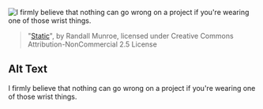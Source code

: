 ![I firmly believe that nothing can go wrong on a project if you're wearing one of those wrist things.](https://imgs.xkcd.com/comics/static.png)
> "[Static](https://xkcd.com/649/)", by Randall Munroe, licensed under Creative Commons Attribution-NonCommercial 2.5 License

## Alt Text
I firmly believe that nothing can go wrong on a project if you're wearing one of those wrist things.
